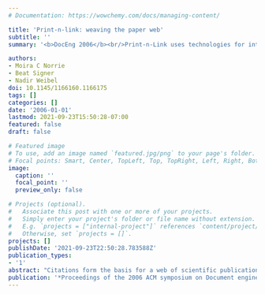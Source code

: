 ```yaml
---
# Documentation: https://wowchemy.com/docs/managing-content/

title: 'Print-n-link: weaving the paper web'
subtitle: ''
summary: '<b>DocEng 2006</b><br/>Print-n-Link uses technologies for interactive paper to enhance the reading process by enabling users to access digital information and/or searches for cited documents from a printed version of a publication using a digital pen for interaction, enabling tactile paper pages to launch web-like navigation and layered electronic content.'

authors:
- Moira C Norrie
- Beat Signer
- Nadir Weibel
doi: 10.1145/1166160.1166175
tags: []
categories: []
date: '2006-01-01'
lastmod: 2021-09-23T15:50:28-07:00
featured: false
draft: false

# Featured image
# To use, add an image named `featured.jpg/png` to your page's folder.
# Focal points: Smart, Center, TopLeft, Top, TopRight, Left, Right, BottomLeft, Bottom, BottomRight.
image:
  caption: ''
  focal_point: ''
  preview_only: false

# Projects (optional).
#   Associate this post with one or more of your projects.
#   Simply enter your project's folder or file name without extension.
#   E.g. `projects = ["internal-project"]` references `content/project/deep-learning/index.md`.
#   Otherwise, set `projects = []`.
projects: []
publishDate: '2021-09-23T22:50:28.783588Z'
publication_types:
- '1'
abstract: "Citations form the basis for a web of scientific publications. Search engines, embedded hyperlinks and digital libraries all simplify the task of finding publications of interest on the web and navigating to cited publications or web sites. However the actual reading of publications often takes place on paper and frequently on the move. We present a system Print-n-Link that uses technologies for interactive paper to enhance the reading process by enabling users to access digital information and/or searches for cited documents from a printed version of a publication using a digital pen for interaction. A special virtual printer driver automatically generates links from paper to digital services during the printing process based on an analysis of PDF documents. Depending on the user setting and interaction gesture, the system may retrieve metadata about the citation and inform the user through an audio channel or directly display the cited document on the user's screen."
publication: '*Proceedings of the 2006 ACM symposium on Document engineering*'
---
```

